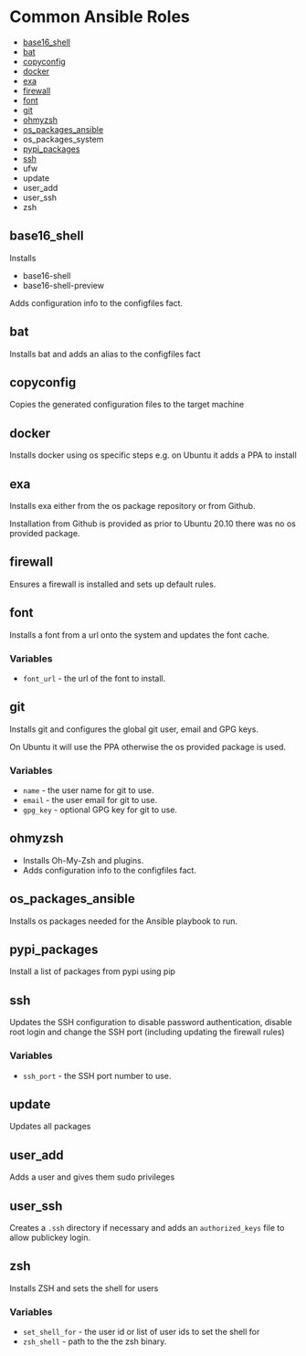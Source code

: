 # Common Ansible Roles

* [base16_shell](#base16_shell)
* [bat](#bat)
* [copyconfig](#copyconfig)
* [docker](#docker)
* [exa](#exa)
* [firewall](#firewall)
* [font](#font)
* [git](#git)
* [ohmyzsh](#ohmyzsh)
* [os_packages_ansible](#os_packages_ansible)
* os_packages_system
* [pypi_packages](#pypi_packages)
* [ssh](#ssh)
* ufw
* update
* user_add
* user_ssh
* zsh

## <span id="base16_shell">base16_shell</span>

Installs

* base16-shell
* base16-shell-preview

Adds configuration info to the configfiles fact.

## <span id="bat">bat</span>

Installs bat and adds an alias to the configfiles fact

## <span id="copyconfig">copyconfig</span>

Copies the generated configuration files to the target machine

## <span id="docker">docker</span>

Installs docker using os specific steps e.g. on Ubuntu it adds a PPA to install

## <span id="exa">exa</span>

Installs exa either from the os package repository or from Github.

Installation from Github is provided as prior to Ubuntu 20.10 there was no os
provided package.

## <span id="firewall">firewall</span>

Ensures a firewall is installed and sets up default rules.

## <span id="font">font</span>

Installs a font from a url onto the system and updates the font cache.

### Variables

* `font_url` - the url of the font to install.

## <span id="git">git</span>

Installs git and configures the global git user, email and GPG keys.

On Ubuntu it will use the PPA otherwise the os provided package is used.

### Variables

* `name` - the user name for git to use.
* `email` - the user email for git to use.
* `gpg_key` - optional GPG key for git to use.

## <span id="ohmyzsh">ohmyzsh</span>

* Installs Oh-My-Zsh and plugins.
* Adds configuration info to the configfiles fact.

## <span id="os_packages_ansible">os_packages_ansible</span>

Installs os packages needed for the Ansible playbook to run.

## <span id="pypi_packages">pypi_packages</span>

Install a list of packages from pypi using pip

## <span id="ssh">ssh</span>

Updates the SSH configuration to disable password authentication, disable root login and change the SSH port (including updating the firewall rules)

### Variables

* `ssh_port` - the SSH port number to use.

## <span id="update">update</span>

Updates all packages

## <span id="user_add">user_add</span>

Adds a user and gives them sudo privileges

## <span id="user_ssh">user_ssh</span>

Creates a `.ssh` directory if necessary and adds an `authorized_keys` file to allow publickey login.

## <span id="zsh">zsh</span>

Installs ZSH and sets the shell for users

### Variables

* `set_shell_for` - the user id or list of user ids to set the shell for
* `zsh_shell` - path to the the zsh binary.
